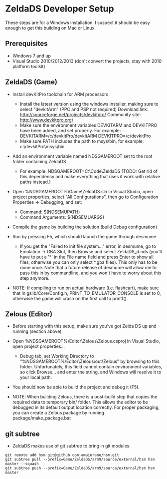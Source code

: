 # ZeldaDS Developer Setup

These steps are for a Windows installation. I suspect it should be easy enough to get this building on Mac or Linux.

## Prerequisites

* Windows 7 and up
* Visual Studio 2010/2012/2013 (don't convert the projects, stay with 2010 platform toolkit)

## ZeldaDS (Game)

* Install devKitPro toolchain for ARM processors
    * Install the latest version using the windows installer, making sure to select "devkitArm" (PPC and PSP not required)
        Download link: http://sourceforge.net/projects/devkitpro/
        Community site: http://www.devkitpro.org/
    * Make sure the environment variables DEVKITARM and DEVKITPRO have been added, and set properly. For example:
		DEVKITARM=/c/devkitPro/devkitARM
		DEVKITPRO=/c/devkitPro
    * Make sure PATH includes the path to msys\bin, for example: c:\devkitPro\msys\bin

* Add an environment variable named NDSGAMEROOT set to the root folder containing ZeldaDS
    * For example: NDSGAMEROOT=C:\Code\ZeldaDS
    [TODO: Get rid of this dependency and make everything that uses it work with relative paths instead.]

* Open %NDSGAMEROOT%\Game\ZeldaDS.sln in Visual Studio, open project properties, select "All Configurations", then go to Configuration Properties -> Debugging, and set:
    * Command: $(NDSEMUPATH)
    * Command Arguments: $(NDSEMUARGS)

* Compile the game by building the solution (build Debug configuration)

* Run by pressing F5, which should launch the game through desmume
    * If you get the "Failed to init file system..." error, in desmume, go to Emulation -> GBA Slot, then Browse and select ZeldaDS_d.nds (you'll have to put a '*' in the File name field and press Enter to show all files, otherwise you can only select *.gba files). This only has to be done once. Note that a future release of desmume will allow me to pass this in by commandline, and you won't have to worry about this step anymore.

* NOTE: If compiling to run on actual hardware (i.e. flashcart), make sure that in gslib/Core/Config.h, PRINT_TO_EMULATOR_CONSOLE is set to 0, otherwise the game will crash on the first call to printf().


## Zelous (Editor)

* Before starting with this setup, make sure you've got Zelda DS up and running (section above)

* Open %NDSGAMEROOT%\Editor\Zelous\Zelous.csproj in Visual Studio, open project properties...
    * Debug tab, set Working Directory to "%NDSGAMEROOT%\Editor\Zelous\out\Zelous" by browsing to this folder. Unfortunately, this field cannot contain environment variables, so click Browse... and enter the string, and Windows will resolve it to your local path.

* You should now be able to build the project and debug it (F5).

* NOTE: When building Zelous, there is a post-build step that copies the required data to temporary bin/<config> folder. This allows the editor to be debugged in its default output location correctly. For proper packaging, you can create a Zelous package by running package/make_package.bat


## git subtree

* ZeldaDS makes use of git subtree to bring in git modules:

```
git remote add hsm git@github.com:amaiorano/hsm.git
git subtree pull --prefix=Game/ZeldaDS/arm9/source/external/hsm hsm master --squash
git subtree push --prefix=Game/ZeldaDS/arm9/source/external/hsm hsm master
```
